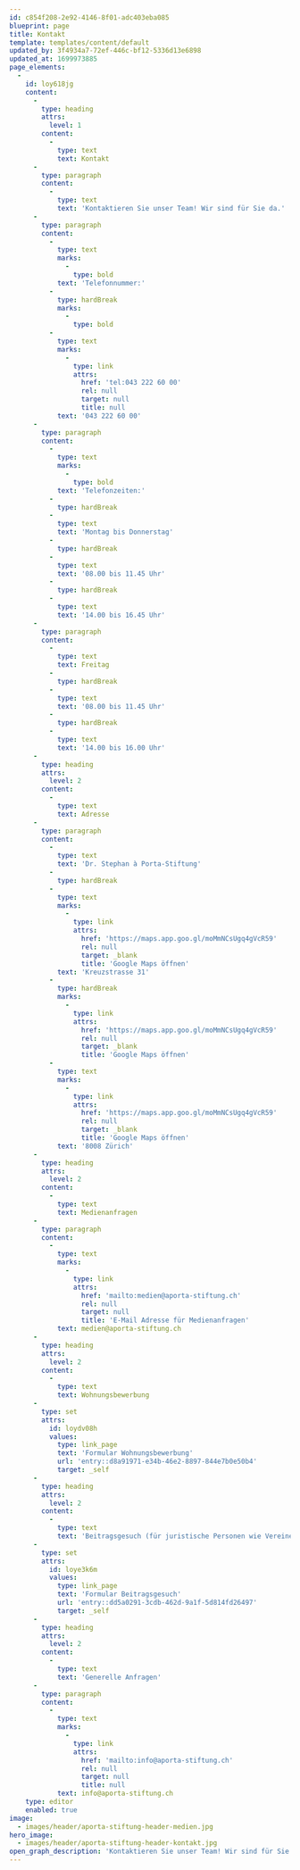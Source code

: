 ```yaml
---
id: c854f208-2e92-4146-8f01-adc403eba085
blueprint: page
title: Kontakt
template: templates/content/default
updated_by: 3f4934a7-72ef-446c-bf12-5336d13e6898
updated_at: 1699973885
page_elements:
  -
    id: loy618jg
    content:
      -
        type: heading
        attrs:
          level: 1
        content:
          -
            type: text
            text: Kontakt
      -
        type: paragraph
        content:
          -
            type: text
            text: 'Kontaktieren Sie unser Team! Wir sind für Sie da.'
      -
        type: paragraph
        content:
          -
            type: text
            marks:
              -
                type: bold
            text: 'Telefonnummer:'
          -
            type: hardBreak
            marks:
              -
                type: bold
          -
            type: text
            marks:
              -
                type: link
                attrs:
                  href: 'tel:043 222 60 00'
                  rel: null
                  target: null
                  title: null
            text: '043 222 60 00'
      -
        type: paragraph
        content:
          -
            type: text
            marks:
              -
                type: bold
            text: 'Telefonzeiten:'
          -
            type: hardBreak
          -
            type: text
            text: 'Montag bis Donnerstag'
          -
            type: hardBreak
          -
            type: text
            text: '08.00 bis 11.45 Uhr'
          -
            type: hardBreak
          -
            type: text
            text: '14.00 bis 16.45 Uhr'
      -
        type: paragraph
        content:
          -
            type: text
            text: Freitag
          -
            type: hardBreak
          -
            type: text
            text: '08.00 bis 11.45 Uhr'
          -
            type: hardBreak
          -
            type: text
            text: '14.00 bis 16.00 Uhr'
      -
        type: heading
        attrs:
          level: 2
        content:
          -
            type: text
            text: Adresse
      -
        type: paragraph
        content:
          -
            type: text
            text: 'Dr. Stephan à Porta-Stiftung'
          -
            type: hardBreak
          -
            type: text
            marks:
              -
                type: link
                attrs:
                  href: 'https://maps.app.goo.gl/moMmNCsUgq4gVcR59'
                  rel: null
                  target: _blank
                  title: 'Google Maps öffnen'
            text: 'Kreuzstrasse 31'
          -
            type: hardBreak
            marks:
              -
                type: link
                attrs:
                  href: 'https://maps.app.goo.gl/moMmNCsUgq4gVcR59'
                  rel: null
                  target: _blank
                  title: 'Google Maps öffnen'
          -
            type: text
            marks:
              -
                type: link
                attrs:
                  href: 'https://maps.app.goo.gl/moMmNCsUgq4gVcR59'
                  rel: null
                  target: _blank
                  title: 'Google Maps öffnen'
            text: '8008 Zürich'
      -
        type: heading
        attrs:
          level: 2
        content:
          -
            type: text
            text: Medienanfragen
      -
        type: paragraph
        content:
          -
            type: text
            marks:
              -
                type: link
                attrs:
                  href: 'mailto:medien@aporta-stiftung.ch'
                  rel: null
                  target: null
                  title: 'E-Mail Adresse für Medienanfragen'
            text: medien@aporta-stiftung.ch
      -
        type: heading
        attrs:
          level: 2
        content:
          -
            type: text
            text: Wohnungsbewerbung
      -
        type: set
        attrs:
          id: loydv08h
          values:
            type: link_page
            text: 'Formular Wohnungsbewerbung'
            url: 'entry::d8a91971-e34b-46e2-8897-844e7b0e50b4'
            target: _self
      -
        type: heading
        attrs:
          level: 2
        content:
          -
            type: text
            text: 'Beitragsgesuch (für juristische Personen wie Vereine und Stiftungen)'
      -
        type: set
        attrs:
          id: loye3k6m
          values:
            type: link_page
            text: 'Formular Beitragsgesuch'
            url: 'entry::dd5a0291-3cdb-462d-9a1f-5d814fd26497'
            target: _self
      -
        type: heading
        attrs:
          level: 2
        content:
          -
            type: text
            text: 'Generelle Anfragen'
      -
        type: paragraph
        content:
          -
            type: text
            marks:
              -
                type: link
                attrs:
                  href: 'mailto:info@aporta-stiftung.ch'
                  rel: null
                  target: null
                  title: null
            text: info@aporta-stiftung.ch
    type: editor
    enabled: true
image:
  - images/header/aporta-stiftung-header-medien.jpg
hero_image:
  - images/header/aporta-stiftung-header-kontakt.jpg
open_graph_description: 'Kontaktieren Sie unser Team! Wir sind für Sie da.'
---
```

